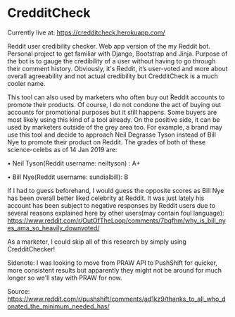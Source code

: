 # CredditCheck

Currently live at: https://credditcheck.herokuapp.com/

Reddit user credibility checker. Web app version of the my Reddit bot. Personal project to get familiar with Django, Bootstrap and Jinja. 
Purpose of the bot is to gauge the credibility of a user without having to go through their comment history. Obviously, it's Reddit, it’s user-voted and more about overall agreeability and not actual credibility but CredditCheck is a much cooler name. 

This tool can also used by marketers who often buy out Reddit accounts to promote their products. Of course, I do not condone the act of buying out accounts for promotional purposes but it still happens. Some buyers are most likely using this kind of a tool already. On the positive side, it can be used by marketers outside of the grey area too. For example, a brand may use this tool and decide to approach Neil Degrasse Tyson instead of Bill Nye to promote their product on Reddit. The grades of both of these science-celebs as of 14 Jan 2019 are:

•	Neil Tyson(Reddit username: neiltyson) : A+

•	Bill Nye(Reddit username: sundialbill): B

If I had to guess beforehand, I would guess the opposite scores as Bill Nye has been overall better liked celebrity at Reddit. It was just lately his account has been subject to negative responses by Reddit users due to several reasons explained here by other users(may contain foul language):
https://www.reddit.com/r/OutOfTheLoop/comments/7bqfhm/why_is_bill_nyes_ama_so_heavily_downvoted/

As a marketer, I could skip all of this research by simply using CredditChecker!



Sidenote: I was looking to move from PRAW API to PushShift for quicker, more consistent results but apparently they might not be around for much longer so we'll stay with PRAW for now.

Source: https://www.reddit.com/r/pushshift/comments/ad1kz9/thanks_to_all_who_donated_the_minimum_needed_has/
